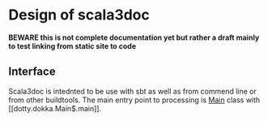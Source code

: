# Design of scala3doc

**BEWARE this is not complete documentation yet but rather a draft mainly to test linking from static site to code**

## Interface

Scala3doc is intednted to be use with sbt as well as from commend line or from other buildtools. The main entry point to processing is [Main](dotty.dokka.Main$) class with [[dotty.dokka.Main$.main]].